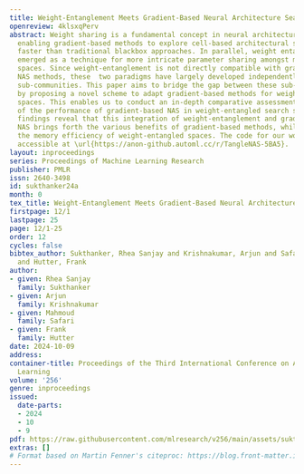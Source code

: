 ```yaml
---
title: Weight-Entanglement Meets Gradient-Based Neural Architecture Search
openreview: 4klsxqPerv
abstract: Weight sharing is a fundamental concept in neural architecture search (NAS),
  enabling gradient-based methods to explore cell-based architectural spaces significantly
  faster than traditional blackbox approaches. In parallel, weight entanglement has
  emerged as a technique for more intricate parameter sharing amongst macro-architectural
  spaces. Since weight-entanglement is not directly compatible with gradient-based
  NAS methods, these  two paradigms have largely developed independently in parallel
  sub-communities. This paper aims to bridge the gap between these sub-communities
  by proposing a novel scheme to adapt gradient-based methods for weight-entangled
  spaces. This enables us to conduct an in-depth comparative assessment and analysis
  of the performance of gradient-based NAS in weight-entangled search spaces. Our
  findings reveal that this integration of weight-entanglement and gradient-based
  NAS brings forth the various benefits of gradient-based methods, while preserving
  the memory efficiency of weight-entangled spaces. The code for our work is openly
  accessible at \url{https://anon-github.automl.cc/r/TangleNAS-5BA5}.
layout: inproceedings
series: Proceedings of Machine Learning Research
publisher: PMLR
issn: 2640-3498
id: sukthanker24a
month: 0
tex_title: Weight-Entanglement Meets Gradient-Based Neural Architecture Search
firstpage: 12/1
lastpage: 25
page: 12/1-25
order: 12
cycles: false
bibtex_author: Sukthanker, Rhea Sanjay and Krishnakumar, Arjun and Safari, Mahmoud
  and Hutter, Frank
author:
- given: Rhea Sanjay
  family: Sukthanker
- given: Arjun
  family: Krishnakumar
- given: Mahmoud
  family: Safari
- given: Frank
  family: Hutter
date: 2024-10-09
address:
container-title: Proceedings of the Third International Conference on Automated Machine
  Learning
volume: '256'
genre: inproceedings
issued:
  date-parts:
  - 2024
  - 10
  - 9
pdf: https://raw.githubusercontent.com/mlresearch/v256/main/assets/sukthanker24a/sukthanker24a.pdf
extras: []
# Format based on Martin Fenner's citeproc: https://blog.front-matter.io/posts/citeproc-yaml-for-bibliographies/
---
```

